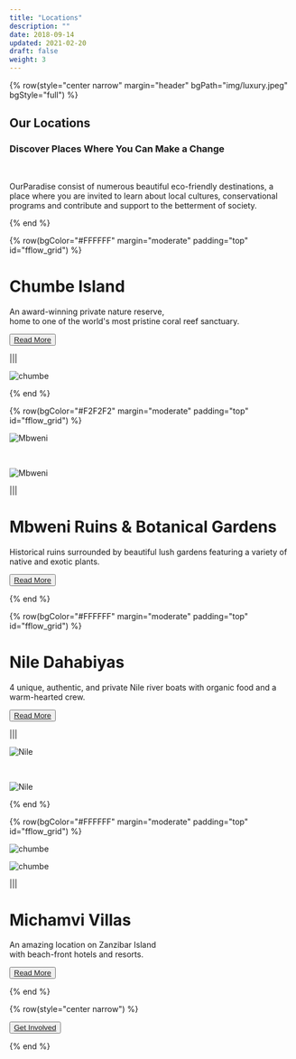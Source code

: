 ```yaml
---
title: "Locations"
description: ""
date: 2018-09-14
updated: 2021-02-20
draft: false
weight: 3
---
```

<!-- section 1 (JP) -->

{% row(style="center narrow" margin="header" bgPath="img/luxury.jpeg" bgStyle="full") %}

## Our Locations

### Discover Places Where You Can Make a Change

<br>

OurParadise consist of numerous beautiful eco-friendly destinations, a place where you are invited to learn about local cultures, conservational programs and contribute and support to the betterment of society.

{% end %}

<!-- section 1 (JP) -->

{% row(bgColor="#FFFFFF" margin="moderate" padding="top" id="fflow_grid") %}

# Chumbe Island

An award-winning private nature reserve, <br>
home to one of the world's most pristine coral reef sanctuary.

<button>[Read More](/locations/chumbe)</button>

|||

![chumbe](img/chumbe_location.jpeg#large)

{% end %}

<!-- section 2 (Fun beach) -->

{% row(bgColor="#F2F2F2" margin="moderate" padding="top" id="fflow_grid") %}

![Mbweni](img/mbwenilocation3.jpeg#large)

<br>

![Mbweni](img/mbwenilocation1.jpeg#large)

|||

# Mbweni Ruins & Botanical Gardens

Historical ruins surrounded by beautiful lush gardens featuring a variety of native and exotic plants.

<button>[Read More](/locations/chumbe)</button>

{% end %}

{% row(bgColor="#FFFFFF" margin="moderate" padding="top" id="fflow_grid") %}

# Nile Dahabiyas

4 unique, authentic, and private Nile river boats with organic food and a warm-hearted crew.

<button>[Read More](/locations/dahabiyas)</button>

|||

![Nile](img/nilelocation1.jpeg#large)

<br>

![Nile](img/nilelocation3.jpeg#large)

{% end %}

{% row(bgColor="#FFFFFF" margin="moderate" padding="top" id="fflow_grid") %}

![chumbe](img/zanzibarvillas.jpeg#large)

![chumbe](img/luxury1.png#large)

|||


# Michamvi Villas

An amazing location on Zanzibar Island <br>with beach-front hotels and resorts.

<button>[Read More](/locations/michamvi)</button>

{% end %}

{% row(style="center narrow") %}

<button>[Get Involved](/protection)</button>

{% end %}